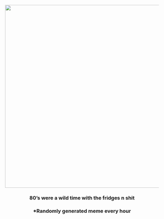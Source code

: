 <p align="center">
        <img src="https://i.redd.it/h52ta62vetr91.jpg" width="600" height="600">
        </p>
        <h3 align="center">80’s were a wild time with the fridges n shit</h3>
        <h3 align="center">*Randomly generated meme every hour</h3>
    